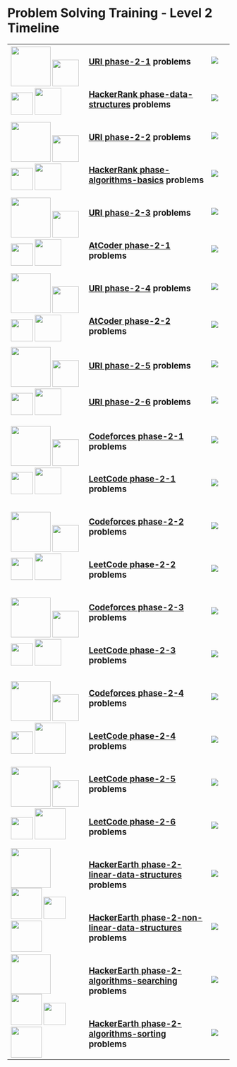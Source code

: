 # Problem Solving Training - Level 2 Timeline

<table>
    <tbody>
        <tr>
<td rowspan=2 align="left" width="35%">
        <img src="https://github.com/cs-MohamedAyman/cs-MohamedAyman/blob/main/100-days/day.jpg" width="90px"></img>
        <img src="https://github.com/cs-MohamedAyman/cs-MohamedAyman/blob/main/100-days/01.jpg" width="60px"></img>
        <img src="https://github.com/cs-MohamedAyman/cs-MohamedAyman/blob/main/100-days/to.jpg" width="50px"></img>
        <img src="https://github.com/cs-MohamedAyman/cs-MohamedAyman/blob/main/100-days/10.jpg" width="60px"></img>
</td>
<td align="left" width="55%"><h3><a href="https://github.com/cs-MohamedAyman/Problem-Solving-Training/tree/master/level-2/uri-phase-2-1">URI phase-2-1</a> problems</h3></td>
<td width="10%"><img src="https://github.com/cs-MohamedAyman/Problem-Solving-Training/blob/master/online-judges-logos/uri.jpg"></img></td>
        </tr>
        <tr>
<td align="left" width="55%"><h3><a href="https://github.com/cs-MohamedAyman/Problem-Solving-Training/tree/master/level-2/hackerrank-phase-1-data-structures">HackerRank phase-data-structures</a> problems</h3></td>
<td width="10%"><img src="https://github.com/cs-MohamedAyman/Problem-Solving-Training/blob/master/online-judges-logos/hackerrank.jpg"></img></td>
        </tr>
        <tr>
<td rowspan=2 align="left" width="35%">
        <img src="https://github.com/cs-MohamedAyman/cs-MohamedAyman/blob/main/100-days/day.jpg" width="90px"></img>
        <img src="https://github.com/cs-MohamedAyman/cs-MohamedAyman/blob/main/100-days/11.jpg" width="60px"></img>
        <img src="https://github.com/cs-MohamedAyman/cs-MohamedAyman/blob/main/100-days/to.jpg" width="50px"></img>
        <img src="https://github.com/cs-MohamedAyman/cs-MohamedAyman/blob/main/100-days/20.jpg" width="60px"></img>
</td>
<td align="left" width="55%"><h3><a href="https://github.com/cs-MohamedAyman/Problem-Solving-Training/tree/master/level-2/uri-phase-2-2">URI phase-2-2</a> problems</h3></td>
<td width="10%"><img src="https://github.com/cs-MohamedAyman/Problem-Solving-Training/blob/master/online-judges-logos/uri.jpg"></img></td>
        </tr>
        <tr>
<td align="left" width="55%"><h3><a href="https://github.com/cs-MohamedAyman/Problem-Solving-Training/tree/master/level-2/hackerrank-phase-1-algorithms-basics">HackerRank phase-algorithms-basics</a> problems</h3></td>
<td width="10%"><img src="https://github.com/cs-MohamedAyman/Problem-Solving-Training/blob/master/online-judges-logos/hackerrank.jpg"></img></td>
        </tr>
        <tr>
<td rowspan=2 align="left" width="35%">
        <img src="https://github.com/cs-MohamedAyman/cs-MohamedAyman/blob/main/100-days/day.jpg" width="90px"></img>
        <img src="https://github.com/cs-MohamedAyman/cs-MohamedAyman/blob/main/100-days/21.jpg" width="60px"></img>
        <img src="https://github.com/cs-MohamedAyman/cs-MohamedAyman/blob/main/100-days/to.jpg" width="50px"></img>
        <img src="https://github.com/cs-MohamedAyman/cs-MohamedAyman/blob/main/100-days/30.jpg" width="60px"></img>
</td>
<td align="left" width="55%"><h3><a href="https://github.com/cs-MohamedAyman/Problem-Solving-Training/tree/master/level-2/uri-phase-2-3">URI phase-2-3</a> problems</h3></td>
<td width="10%"><img src="https://github.com/cs-MohamedAyman/Problem-Solving-Training/blob/master/online-judges-logos/uri.jpg"></img></td>
        </tr>
        <tr>
<td align="left" width="55%"><h3><a href="https://github.com/cs-MohamedAyman/Problem-Solving-Training/tree/master/level-2/hackerrank-phase-1-1">AtCoder phase-2-1</a> problems</h3></td>
<td width="10%"><img src="https://github.com/cs-MohamedAyman/Problem-Solving-Training/blob/master/online-judges-logos/atcoder.jpg"></img></td>
        </tr>
        <tr>
<td rowspan=2 align="left" width="35%">
        <img src="https://github.com/cs-MohamedAyman/cs-MohamedAyman/blob/main/100-days/day.jpg" width="90px"></img>
        <img src="https://github.com/cs-MohamedAyman/cs-MohamedAyman/blob/main/100-days/31.jpg" width="60px"></img>
        <img src="https://github.com/cs-MohamedAyman/cs-MohamedAyman/blob/main/100-days/to.jpg" width="50px"></img>
        <img src="https://github.com/cs-MohamedAyman/cs-MohamedAyman/blob/main/100-days/40.jpg" width="60px"></img>
</td>
<td align="left" width="55%"><h3><a href="https://github.com/cs-MohamedAyman/Problem-Solving-Training/tree/master/level-2/uri-phase-2-4">URI phase-2-4</a> problems</h3></td>
<td width="10%"><img src="https://github.com/cs-MohamedAyman/Problem-Solving-Training/blob/master/online-judges-logos/uri.jpg"></img></td>
        </tr>
        <tr>
<td align="left" width="55%"><h3><a href="https://github.com/cs-MohamedAyman/Problem-Solving-Training/tree/master/level-2/hackerrank-phase-1-2">AtCoder phase-2-2</a> problems</h3></td>
<td width="10%"><img src="https://github.com/cs-MohamedAyman/Problem-Solving-Training/blob/master/online-judges-logos/atcoder.jpg"></img></td>
        </tr>
        <tr>
<td rowspan=2 align="left" width="35%">
        <img src="https://github.com/cs-MohamedAyman/cs-MohamedAyman/blob/main/100-days/day.jpg" width="90px"></img>
        <img src="https://github.com/cs-MohamedAyman/cs-MohamedAyman/blob/main/100-days/41.jpg" width="60px"></img>
        <img src="https://github.com/cs-MohamedAyman/cs-MohamedAyman/blob/main/100-days/to.jpg" width="50px"></img>
        <img src="https://github.com/cs-MohamedAyman/cs-MohamedAyman/blob/main/100-days/50.jpg" width="60px"></img>
</td>
<td align="left" width="55%"><h3><a href="https://github.com/cs-MohamedAyman/Problem-Solving-Training/tree/master/level-2/uri-phase-2-5">URI phase-2-5</a> problems</h3></td>
<td width="10%"><img src="https://github.com/cs-MohamedAyman/Problem-Solving-Training/blob/master/online-judges-logos/uri.jpg"></img></td>
        </tr>
        <tr>
<td align="left" width="55%"><h3><a href="https://github.com/cs-MohamedAyman/Problem-Solving-Training/tree/master/level-2/uri-phase-2-6">URI phase-2-6</a> problems</h3></td>
<td width="10%"><img src="https://github.com/cs-MohamedAyman/Problem-Solving-Training/blob/master/online-judges-logos/uri.jpg"></img></td>
        </tr>
        <tr>
<td rowspan=2 align="left" width="35%">
        <img src="https://github.com/cs-MohamedAyman/cs-MohamedAyman/blob/main/100-days/day.jpg" width="90px"></img>
        <img src="https://github.com/cs-MohamedAyman/cs-MohamedAyman/blob/main/100-days/51.jpg" width="60px"></img>
        <img src="https://github.com/cs-MohamedAyman/cs-MohamedAyman/blob/main/100-days/to.jpg" width="50px"></img>
        <img src="https://github.com/cs-MohamedAyman/cs-MohamedAyman/blob/main/100-days/60.jpg" width="60px"></img>
</td>
<td align="left" width="55%"><h3><a href="https://github.com/cs-MohamedAyman/Problem-Solving-Training/tree/master/level-2/codeforces-phase-2-1">Codeforces phase-2-1</a> problems</h3></td>
<td width="10%"><img src="https://github.com/cs-MohamedAyman/Problem-Solving-Training/blob/master/online-judges-logos/codeforces.jpg"></img></td>
        </tr>
        <tr>
<td align="left" width="55%"><h3><a href="https://github.com/cs-MohamedAyman/Problem-Solving-Training/tree/master/level-2/leetcode-phase-2-1">LeetCode phase-2-1</a> problems</h3></td>
<td width="10%"><img src="https://github.com/cs-MohamedAyman/Problem-Solving-Training/blob/master/online-judges-logos/leetcode.jpg"></img></td>
        </tr>
        <tr>
<td rowspan=2 align="left" width="35%">
        <img src="https://github.com/cs-MohamedAyman/cs-MohamedAyman/blob/main/100-days/day.jpg" width="90px"></img>
        <img src="https://github.com/cs-MohamedAyman/cs-MohamedAyman/blob/main/100-days/61.jpg" width="60px"></img>
        <img src="https://github.com/cs-MohamedAyman/cs-MohamedAyman/blob/main/100-days/to.jpg" width="50px"></img>
        <img src="https://github.com/cs-MohamedAyman/cs-MohamedAyman/blob/main/100-days/70.jpg" width="60px"></img>
</td>
<td align="left" width="55%"><h3><a href="https://github.com/cs-MohamedAyman/Problem-Solving-Training/tree/master/level-2/codeforces-phase-2-2">Codeforces phase-2-2</a> problems</h3></td>
<td width="10%"><img src="https://github.com/cs-MohamedAyman/Problem-Solving-Training/blob/master/online-judges-logos/codeforces.jpg"></img></td>
        </tr>
        <tr>
<td align="left" width="55%"><h3><a href="https://github.com/cs-MohamedAyman/Problem-Solving-Training/tree/master/level-2/leetcode-phase-2-2">LeetCode phase-2-2</a> problems</h3></td>
<td width="10%"><img src="https://github.com/cs-MohamedAyman/Problem-Solving-Training/blob/master/online-judges-logos/leetcode.jpg"></img></td>
        </tr>
        <tr>
<td rowspan=2 align="left" width="35%">
        <img src="https://github.com/cs-MohamedAyman/cs-MohamedAyman/blob/main/100-days/day.jpg" width="90px"></img>
        <img src="https://github.com/cs-MohamedAyman/cs-MohamedAyman/blob/main/100-days/71.jpg" width="60px"></img>
        <img src="https://github.com/cs-MohamedAyman/cs-MohamedAyman/blob/main/100-days/to.jpg" width="50px"></img>
        <img src="https://github.com/cs-MohamedAyman/cs-MohamedAyman/blob/main/100-days/80.jpg" width="60px"></img>
</td>
<td align="left" width="55%"><h3><a href="https://github.com/cs-MohamedAyman/Problem-Solving-Training/tree/master/level-2/codeforces-phase-2-3">Codeforces phase-2-3</a> problems</h3></td>
<td width="10%"><img src="https://github.com/cs-MohamedAyman/Problem-Solving-Training/blob/master/online-judges-logos/codeforces.jpg"></img></td>
        </tr>
        <tr>
<td align="left" width="55%"><h3><a href="https://github.com/cs-MohamedAyman/Problem-Solving-Training/tree/master/level-2/leetcode-phase-2-3">LeetCode phase-2-3</a> problems</h3></td>
<td width="10%"><img src="https://github.com/cs-MohamedAyman/Problem-Solving-Training/blob/master/online-judges-logos/leetcode.jpg"></img></td>
        </tr>
        <tr>
<td rowspan=2 align="left" width="35%">
        <img src="https://github.com/cs-MohamedAyman/cs-MohamedAyman/blob/main/100-days/day.jpg" width="90px"></img>
        <img src="https://github.com/cs-MohamedAyman/cs-MohamedAyman/blob/main/100-days/81.jpg" width="60px"></img>
        <img src="https://github.com/cs-MohamedAyman/cs-MohamedAyman/blob/main/100-days/to.jpg" width="50px"></img>
        <img src="https://github.com/cs-MohamedAyman/cs-MohamedAyman/blob/main/100-days/90.jpg" width="70px"></img>
</td>
<td align="left" width="55%"><h3><a href="https://github.com/cs-MohamedAyman/Problem-Solving-Training/tree/master/level-2/codeforces-phase-2-4">Codeforces phase-2-4</a> problems</h3></td>
<td width="10%"><img src="https://github.com/cs-MohamedAyman/Problem-Solving-Training/blob/master/online-judges-logos/codeforces.jpg"></img></td>
        </tr>
        <tr>
<td align="left" width="55%"><h3><a href="https://github.com/cs-MohamedAyman/Problem-Solving-Training/tree/master/level-2/leetcode-phase-2-4">LeetCode phase-2-4</a> problems</h3></td>
<td width="10%"><img src="https://github.com/cs-MohamedAyman/Problem-Solving-Training/blob/master/online-judges-logos/leetcode.jpg"></img></td>
        </tr>
        <tr>
<td rowspan=2 align="left" width="35%">
        <img src="https://github.com/cs-MohamedAyman/cs-MohamedAyman/blob/main/100-days/day.jpg" width="90px"></img>
        <img src="https://github.com/cs-MohamedAyman/cs-MohamedAyman/blob/main/100-days/91.jpg" width="60px"></img>
        <img src="https://github.com/cs-MohamedAyman/cs-MohamedAyman/blob/main/100-days/to.jpg" width="50px"></img>
        <img src="https://github.com/cs-MohamedAyman/cs-MohamedAyman/blob/main/100-days/100.jpg" width="70px"></img>
</td>
<td align="left" width="55%"><h3><a href="https://github.com/cs-MohamedAyman/Problem-Solving-Training/tree/master/level-2/leetcode-phase-2-5">LeetCode phase-2-5</a> problems</h3></td>
<td width="10%"><img src="https://github.com/cs-MohamedAyman/Problem-Solving-Training/blob/master/online-judges-logos/leetcode.jpg"></img></td>
        </tr>
        <tr>
<td align="left" width="55%"><h3><a href="https://github.com/cs-MohamedAyman/Problem-Solving-Training/tree/master/level-2/leetcode-phase-2-6">LeetCode phase-2-6</a> problems</h3></td>
<td width="10%"><img src="https://github.com/cs-MohamedAyman/Problem-Solving-Training/blob/master/online-judges-logos/leetcode.jpg"></img></td>
        </tr>
        <tr>
<td rowspan=2 align="left" width="35%">
        <img src="https://github.com/cs-MohamedAyman/cs-MohamedAyman/blob/main/100-days/day.jpg" width="90px"></img>
        <img src="https://github.com/cs-MohamedAyman/cs-MohamedAyman/blob/main/100-days/101.jpg" width="70px"></img>
        <img src="https://github.com/cs-MohamedAyman/cs-MohamedAyman/blob/main/100-days/to.jpg" width="50px"></img>
        <img src="https://github.com/cs-MohamedAyman/cs-MohamedAyman/blob/main/100-days/110.jpg" width="70px"></img>
</td>
<td align="left" width="55%"><h3><a href="https://github.com/cs-MohamedAyman/Problem-Solving-Training/tree/master/level-2/hackerearth-phase-2-linear-data-structures">HackerEarth phase-2-linear-data-structures</a> problems</h3></td>
<td width="10%"><img src="https://github.com/cs-MohamedAyman/Problem-Solving-Training/blob/master/online-judges-logos/hackerearth.jpg"></img></td>
        </tr>
        <tr>
<td align="left" width="55%"><h3><a href="https://github.com/cs-MohamedAyman/Problem-Solving-Training/tree/master/level-2/hackerearth-phase-2-non-linear-data-structures">HackerEarth phase-2-non-linear-data-structures</a> problems</h3></td>
<td width="10%"><img src="https://github.com/cs-MohamedAyman/Problem-Solving-Training/blob/master/online-judges-logos/hackerearth.jpg"></img></td>
        </tr>
        <tr>
<td rowspan=2 align="left" width="35%">
        <img src="https://github.com/cs-MohamedAyman/cs-MohamedAyman/blob/main/100-days/day.jpg" width="90px"></img>
        <img src="https://github.com/cs-MohamedAyman/cs-MohamedAyman/blob/main/100-days/111.jpg" width="70px"></img>
        <img src="https://github.com/cs-MohamedAyman/cs-MohamedAyman/blob/main/100-days/to.jpg" width="50px"></img>
        <img src="https://github.com/cs-MohamedAyman/cs-MohamedAyman/blob/main/100-days/120.jpg" width="70px"></img>
</td>
<td align="left" width="55%"><h3><a href="https://github.com/cs-MohamedAyman/Problem-Solving-Training/tree/master/level-2/hackerearth-phase-2-algorithms-searching">HackerEarth phase-2-algorithms-searching</a> problems</h3></td>
<td width="10%"><img src="https://github.com/cs-MohamedAyman/Problem-Solving-Training/blob/master/online-judges-logos/hackerearth.jpg"></img></td>
        </tr>
        <tr>
<td align="left" width="55%"><h3><a href="https://github.com/cs-MohamedAyman/Problem-Solving-Training/tree/master/level-2/hackerearth-phase-2-algorithms-sorting">HackerEarth phase-2-algorithms-sorting</a> problems</h3></td>
<td width="10%"><img src="https://github.com/cs-MohamedAyman/Problem-Solving-Training/blob/master/online-judges-logos/hackerearth.jpg"></img></td>
        </tr>
    </tbody>
</table>
